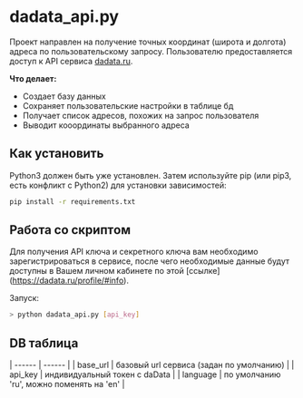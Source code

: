# dadata_api.py
Проект направлен на получение точных координат (широта и долгота) адреса по пользовательскому запросу.
Пользователю предоставляется доступ к API сервиса [dadata.ru](https://dadata.ru/api/).

**Что делает:**
- Создает базу данных
- Сохраняет пользовательские настройки в таблице бд
- Получает список адресов, похожих на запрос пользователя
- Выводит кооординаты выбранного адреса

## Как установить

Python3 должен быть уже установлен. Затем используйте pip (или pip3, есть конфликт с Python2) для установки зависимостей:

```sh
pip install -r requirements.txt
```

## Работа со скриптoм

Для получения API ключа и секретного ключа вам необходимо зарегистрироваться в сервисе, после чего необходимые данные будут доступны в Вашем личном кабинете по этой [ссылке] (https://dadata.ru/profile/#info).

Запуск:
```sh
> python dadata_api.py [api_key]
```

## DB таблица

| ------ | ------ |
| base_url | базовый url сервиса (задан по умолчанию) |
| api_key  | индивидуальный токен с daData |
| language | по умолчанию 'ru', можно поменять на 'en' |